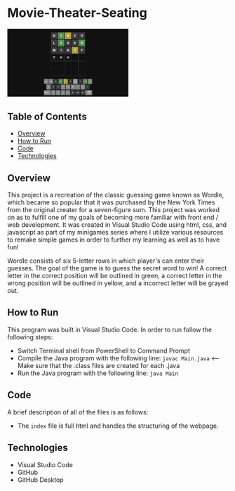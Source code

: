 # Movie-Theater-Seating
<img width="276.48" height="155.52" src="https://github.com/SergeiBak/PersonalWebsite/blob/master/images/wordle.png?raw=true">

## Table of Contents
* [Overview](#Overview)
* [How to Run](#how-to-run)
* [Code](#Code)
* [Technologies](#Technologies)

## Overview
This project is a recreation of the classic guessing game known as Wordle, which became so popular that it was purchased by the New York Times from the original creater for a seven-figure sum. This project was worked on as to fulfill one of my goals of becoming more familiar with front end / web development. It was created in Visual Studio Code using html, css, and javascript as part of my minigames series where I utilize various resources to remake simple games in order to further my learning as well as to have fun!   

Wordle consists of six 5-letter rows in which player's can enter their guesses. The goal of the game is to guess the secret word to win! A correct letter in the correct position will be outlined in green, a correct letter in the wrong position will be outlined in yellow, and a incorrect letter will be grayed out.    

## How to Run
This program was built in Visual Studio Code. In order to run follow the following steps:
- Switch Terminal shell from PowerShell to Command Prompt
- Compile the Java program with the following line: `javac Main.java`   <-- Make sure that the .class files are created for each .java
- Run the Java program with the following line: `java Main`

## Code
A brief description of all of the files is as follows:
- The `index` file is full html and handles the structuring of the webpage.

## Technologies
- Visual Studio Code
- GitHub
- GitHub Desktop
